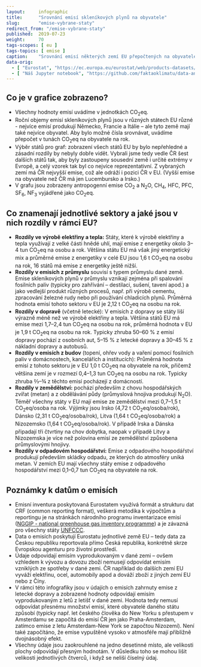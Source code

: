 ```yaml
---
layout:     infographic
title:      "Srovnání emisí skleníkových plynů na obyvatele"
slug:       "emise-vybrane-staty"
redirect_from: "/emise-vybrane-staty"
published:  2019-07-23
weight:     70
tags-scopes: [ eu ]
tags-topics: [ emise ]
caption:    "Srovnání emisí některých zemí EU přepočtených na obyvatele (jednotka jsou tuny CO<sub>2</sub>eq na obyvatele), zobrazeny podle sektorů."
data-orig:
  - [ "Eurostat", "https://ec.europa.eu/eurostat/web/products-datasets/-/ENV_AIR_GGE" ]
  - [ "Náš Jupyter notebook", "https://github.com/faktaoklimatu/data-analysis/blob/master/notebooks/emissions-selected-countries.ipynb" ]
---
```


## Co je v grafice zobrazeno?

* Všechny hodnoty emisí uvádíme v jednotkách <glossary id="co2eq">CO<sub>2</sub>eq</glossary>.
* Roční objemy emisí skleníkových plynů jsou v různých státech EU různé - nejvíce emisí produkují Německo, Francie a Itálie – ale tyto země mají také nejvíce obyvatel. Aby bylo možné čísla srovnávat, uvádíme přepočet v tunách CO<sub>2</sub>eq na obyvatele na rok.
* Výběr států pro graf: zobrazení všech států EU by bylo nepřehledné a zásadní rozdíly by nebyly dobře vidět. Vybrali jsme tedy vedle ČR šest dalších států tak, aby byly zastoupeny sousední země i určité extrémy v Evropě, a celý vzorek tak byl co nejvíce reprezentativní. Z vybraných zemí má ČR nejvyšší emise, což ale odráží i pozici ČR v EU. (Vyšší emise na obyvatele než ČR má jen Lucembursko a Irsko.)
* V grafu jsou zobrazeny <glossary id="antropogennisklenikoveplyny">antropogenní emise</glossary> CO<sub>2</sub> a N<sub>2</sub>O, CH<sub>4</sub>, HFC, PFC, SF<sub>6</sub>, NF<sub>3</sub> vyjádřené jako <glossary id="co2eq">CO<sub>2</sub>eq</glossary>.

## Co znamenají jednotlivé sektory a jaké jsou v nich rozdíly v rámci EU?

* __Rozdíly ve výrobě elektřiny a tepla:__ Státy, které k výrobě elektřiny a tepla využívají z velké části hnědé uhlí, mají emise z energetiky okolo 3–4 tun CO<sub>2</sub>eq na osobu a rok. Většina státu EU má však jiný energetický mix a průměrné emise z energetiky v celé EU jsou 1,6 t CO<sub>2</sub>eq na osobu na rok, 16 států má emise z energetiky ještě nižší.
* __Rozdíly v emisích z průmyslu__ souvisí s typem průmyslu dané země. Emise skleníkových plynů v průmyslu vznikají zejména při spalování fosilních paliv (typicky pro zahřívání – destilaci, sušení, tavení apod.) a jako vedlejší produkt různých procesů, např. při výrobě cementu, zpracování železné rudy nebo při používání chladicích plynů. Průměrná hodnota emisí tohoto sektoru v EU je 2,12 t CO<sub>2</sub>eq na osobu na rok.
* __Rozdíly v dopravě__ (včetně letecké): V emisích z dopravy se státy liší výrazně méně než ve výrobě elektřiny a tepla. Většina států EU má emise mezi 1,7–2,4 tun CO<sub>2</sub>eq na osobu na rok, průměrná hodnota v EU je 1,9 t CO<sub>2</sub>eq na osobu na rok. Typicky zhruba 50–60 % z emisí dopravy pochází z osobních aut, 5–15 % z letecké dopravy a 30–45 % z nákladní dopravy a autobusů.
* __Rozdíly v emisích z budov__ (topení, ohřev vody a vaření pomocí fosilních paliv v domácnostech, kancelářích a institucích): Průměrná hodnota emisí z tohoto sektoru je v EU 1,0 t CO<sub>2</sub>eq na obyvatele na rok, přičemž většina zemí je v rozmezí 0,4–1,3 tun CO<sub>2</sub>eq na osobu na rok. Typicky zhruba ⅔–¾ z těchto emisí pocházejí z domácností.
* __Rozdíly v zemědělství:__ pochází především z chovu hospodářských zvířat (metan) a z obdělávání půdy (průmyslová hnojiva produkují N<sub>2</sub>O). Téměř všechny státy v EU mají emise ze zemědělství mezi 0,7–1,5 t CO<sub>2</sub>eq/osoba na rok. Výjimky jsou Irsko (4,72 t CO<sub>2</sub>eq/osoba/rok), Dánsko (2,31 t CO<sub>2</sub>eq/osoba/rok), Litva (1,64 t CO<sub>2</sub>eq/osoba/rok) a Nizozemsko (1,64 t CO<sub>2</sub>eq/osoba/rok). V případě Irska a Dánska připadají tři čtvrtiny na chov dobytka, naopak v případě Litvy a Nizozemska je více než polovina emisí ze zemědělství způsobena průmyslovými hnojivy.
* __Rozdíly v odpadovém hospodářství:__ Emise z odpadového hospodářství produkují především skládky odpadu, ze kterých do atmosféry uniká metan. V zemích EU mají všechny státy emise z odpadového hospodářství mezi 0,1–0,7 tun CO<sub>2</sub>eq na obyvatele na rok.

## Poznámky k datům o emisích

* Emisní inventura poskytovaná Eurostatem využívá formát a strukturu dat CRF (common reporting format), veškerá metodika k výpočtům a reportingu je na stránkách národního programu inventarizace emisí ([NGGIP - national greenhouse gas inventory programme](https://www.ipcc-nggip.iges.or.jp/)) a je závazná pro všechny státy [UNFCCC](https://cs.wikipedia.org/wiki/R%C3%A1mcov%C3%A1_%C3%BAmluva_OSN_o_zm%C4%9Bn%C4%9B_klimatu).
* Data o emisích poskytují Eurostatu jednotlivé země EU – tedy data za Českou republiku reportovala přímo Česká republika, konkrétně skrze Evropskou agenturu pro životní prostředí.
* Údaje odpovídají emisím vyprodukovaným v dané zemi – ovšem vzhledem k vývozu a dovozu zboží nemusejí odpovídat emisím vzniklých ze spotřeby v dané zemi. ČR například do dalších zemí EU vyváží elektřinu, ocel, automobily apod a dováží zboží z jiných zemí EU nebo z Číny.
* V rámci této infografiky jsou v údajích o emisích zahrnuty emise z letecké dopravy a zobrazené hodnoty odpovídají emisím vyprodukovaným z letů z letišť v dané zemi. Hodnota tedy nemusí odpovídat přesnému množství emisí, které obyvatelé daného státu způsobí (typicky např. let českého člověka do New Yorku s přestupem v Amsterdamu se započítá do emisí ČR jen jako Praha-Amsterdam, zatímco emise z letu Amsterdam-New York se započtou Nizozemí). Není také započítáno, že emise vypuštěné vysoko v atmosféře mají přibližně dvojnásobný efekt.
* Všechny údaje jsou zaokrouhlené na jedno desetinné místo, ale velikosti plochy odpovídají přesným hodnotám. V důsledku toho se mohou lišit velikosti jednotlivých čtverců, i když se neliší číselný údaj.
